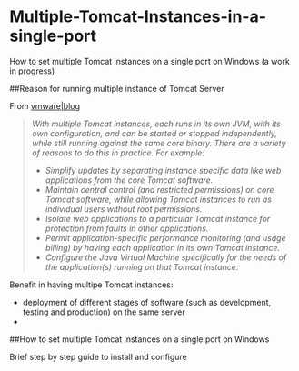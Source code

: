 # Multiple-Tomcat-Instances-in-a-single-port
How to set multiple Tomcat instances on a single port on Windows (a work in progress)

##Reason for running multiple instance of Tomcat Server

From [vmware|blog](http://blogs.vmware.com/vfabric/2012/10/5-scenarios-and-best-practices-for-running-multiple-instances-of-tomcat-or-tc-server.html)
>*With multiple Tomcat instances, each runs in its own JVM, with its own configuration, and can be started or stopped independently, while still running against the same core binary. There are a variety of reasons to do this in practice. For example:*
>  * *Simplify updates by separating instance specific data like web applications from the core Tomcat software.*
>  * *Maintain central control (and restricted permissions) on core Tomcat software, while allowing Tomcat instances to run as individual users without root permissions.*
>  * *Isolate web applications to a particular Tomcat instance for protection from faults in other applications.*
>  * *Permit application-specific performance monitoring (and usage billing) by having each application in its own Tomcat instance.*
>  * *Configure the Java Virtual Machine specifically for the needs of the application(s) running on that Tomcat instance.*
  
Benefit in having multipe Tomcat instances:
  * deployment of different stages of software (such as development, testing and production) on the same server 
  * 

##How to set multiple Tomcat instances on a single port on Windows

Brief step by step guide to install and configure
